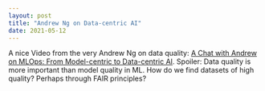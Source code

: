 ```yaml
---
layout: post
title: "Andrew Ng on Data-centric AI"
date: 2021-05-12
---
```


A nice Video from the very Andrew Ng on data quality: [A Chat with Andrew on MLOps: From Model-centric to Data-centric AI](https://youtu.be/06-AZXmwHjo). Spoiler: Data quality is more important than model quality in ML. How do we find datasets of high quality? Perhaps through FAIR principles?

